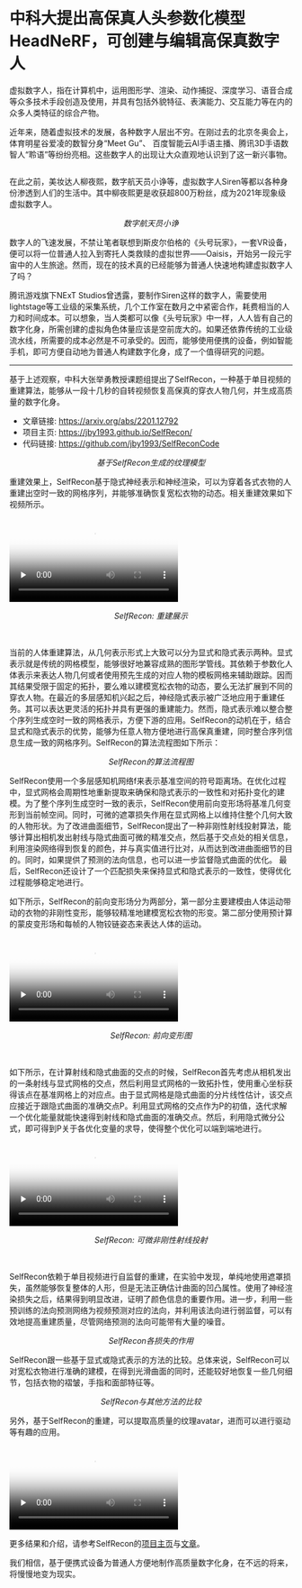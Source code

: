 # 中科大提出高保真人头参数化模型HeadNeRF，可创建与编辑高保真数字人

虚拟数字人，指在计算机中，运用图形学、渲染、动作捕捉、深度学习、语音合成等众多技术手段创造及使用，并具有包括外貌特征、表演能力、交互能力等在内的众多人类特征的综合产物。

近年来，随着虚拟技术的发展，各种数字人层出不穷。在刚过去的北京冬奥会上，体育明星谷爱凌的数智分身“Meet Gu”、 百度智能云AI手语主播、腾讯3D手语数智人“聆语”等纷纷亮相。这些数字人的出现让大众直观地认识到了这一新兴事物。

<p align="center">
    <img src="images/meetgu.jpg" alt> <br>
    <em></em>
</p>

在此之前，美妆达人柳夜熙，数字航天员小诤等，虚拟数字人Siren等都以各种身份渗透到人们的生活中。其中柳夜熙更是收获超800万粉丝，成为2021年现象级虚拟数字人。

<p align="center">
    <img src="images/xiaozheng.jpeg" alt> <br>
    <em>数字航天员小诤</em>
</p>

数字人的飞速发展，不禁让笔者联想到斯皮尔伯格的《头号玩家》，一套VR设备，便可以将一位普通人拉入到寄托人类救赎的虚拟世界——Oaisis，开始另一段元宇宙中的人生旅途。然而，现在的技术真的已经能够为普通人快速地构建虚拟数字人了吗？

腾讯游戏旗下NExT Studios曾透露，要制作Siren这样的数字人，需要使用lightstage等工业级的采集系统，几个工作室在数月之中紧密合作，耗费相当的人力和时间成本。可以想象，当人类都可以像《头号玩家》中一样，人人皆有自己的数字化身，所需创建的虚拟角色体量应该是空前庞大的。如果还依靠传统的工业级流水线，所需要的成本必然是不可承受的。因而，能够使用便携的设备，例如智能手机，即可方便自动地为普通人构建数字化身，成了一个值得研究的问题。


---

基于上述观察，中科大张举勇教授课题组提出了SelfRecon，一种基于单目视频的重建算法，能够从一段十几秒的自转视频恢复高保真的穿衣人物几何，并生成高质量的数字化身。
- 文章链接: https://arxiv.org/abs/2201.12792
- 项目主页: https://jby1993.github.io/SelfRecon/
- 代码链接: https://github.com/jby1993/SelfReconCode 

<p align="center">
    <img src="images/avatars.png" alt> <br>
    <em>基于SelfRecon生成的纹理模型</em>
</p>

重建效果上，SelfRecon基于隐式神经表示和神经渲染，可以为穿着各式衣物的人重建出空时一致的网格序列，并能够准确恢复宽松衣物的动态。相关重建效果如下视频所示。

<video id="video" controls="" preload="none" poster="none">
<source id="mp4" src="videos/results.mp4" type="video/mp4">
</video>


<p align="center">
    <em>SelfRecon: 重建展示</em>
</p>
<br>

当前的人体重建算法，从几何表示形式上大致可以分为显式和隐式表示两种。显式表示就是传统的网格模型，能够很好地兼容成熟的图形学管线。其依赖于参数化人体表示来表达人物几何或者使用预先生成的对应人物的模板网格来辅助跟踪。因而其结果受限于固定的拓扑，要么难以建模宽松衣物的动态，要么无法扩展到不同的穿衣人物。在最近的多层感知机兴起之后，神经隐式表示被广泛地应用于重建任务。其可以表达更灵活的拓扑并具有更强的重建能力。然而，隐式表示难以整合整个序列生成空时一致的网格表示，方便下游的应用。SelfRecon的动机在于，结合显式和隐式表示的优势，能够为任意人物方便地进行高保真重建，同时整合序列信息生成一致的网格序列。SelfRecon的算法流程图如下所示：

<p align="center">
    <img src="images/pipeline3.png" alt> <br>
    <em>SelfRecon的算法流程图</em>
</p>

SelfRecon使用一个多层感知机网络f来表示基准空间的符号距离场。在优化过程中，显式网格会周期性地重新提取来确保和隐式表示的一致性和对拓扑变化的建模。为了整个序列生成空时一致的表示，SelfRecon使用前向变形场将基准几何变形到当前帧空间。同时，可微的遮罩损失作用在显式网格上以维持住整个几何大致的人物形状。为了改进曲面细节，SelfRecon提出了一种非刚性射线投射算法，能够计算出相机发出射线与隐式曲面可微的精准交点，然后基于交点处的相关信息，利用渲染网络得到恢复的颜色，并与真实值进行比对，从而达到改进曲面细节的目的。同时，如果提供了预测的法向信息，也可以进一步监督隐式曲面的优化。 最后，SelfRecon还设计了一个匹配损失来保持显式和隐式表示的一致性，使得优化过程能够稳定地进行。


如下所示，SelfRecon的前向变形场分为两部分，第一部分主要建模由人体运动带动的衣物的非刚性变形，能够较精准地建模宽松衣物的形变。第二部分使用预计算的蒙皮变形场和每帧的人物铰链姿态来表达人体的运动。

<video id="video" controls="" preload="none" poster="none">
<source id="mp4" src="videos/forward_deformation.mp4" type="video/mp4">
</video>


<p align="center">
    <em>SelfRecon: 前向变形图</em>
</p>
<br>

如下所示，在计算射线和隐式曲面的交点的时候，SelfRecon首先考虑从相机发出的一条射线与显式网格的交点，然后利用显式网格的一致拓扑性，使用重心坐标获得该点在基准网格上的对应点。由于显式网格是隐式曲面的分片线性估计，该交点应接近于跟隐式曲面的准确交点P。利用显式网格的交点作为P的初值，迭代求解一个优化能量就能快速得到射线和隐式曲面的准确交点。然后，利用隐式微分公式，即可得到P关于各优化变量的求导，使得整个优化可以端到端地进行。


<video id="video" controls="" preload="none" poster="none">
<source id="mp4" src="videos/non-rigid_ray-casting.mp4" type="video/mp4">
</video>


<p align="center">
    <em>SelfRecon: 可微非刚性射线投射</em>
</p>
<br>


SelfRecon依赖于单目视频进行自监督的重建，在实验中发现，单纯地使用遮罩损失，虽然能够恢复整体的人形，但是无法正确估计曲面的凹凸属性。使用了神经渲染损失之后，结果得到明显改进，证明了颜色信息的重要作用。进一步，利用一些预训练的法向预测网络为视频预测对应的法向，并利用该法向进行弱监督，可以有效地提高重建质量，尽管网络预测的法向可能带有大量的噪音。


<p align="center">
    <img src="images/ablation.png" alt> <br>
    <em>SelfRecon各损失的作用</em>
</p>

SelfRecon跟一些基于显式或隐式表示的方法的比较。总体来说，SelfRecon可以对宽松衣物进行准确的建模，在得到光滑曲面的同时，还能较好地恢复一些几何细节，包括衣物的褶皱，手指和面部特征等。

<p align="center">
    <img src="images/compare2.png" alt> <br>
    <em>SelfRecon与其他方法的比较</em>
</p>

另外，基于SelfRecon的重建，可以提取高质量的纹理avatar，进而可以进行驱动等有趣的应用。

<video id="video" controls="" preload="none" poster="none">
<source id="mp4" src="videos/app.mp4" type="video/mp4">
</video>


更多结果和介绍，请参考SelfRecon的[项目主页](https://jby1993.github.io/SelfRecon/)与[文章](https://arxiv.org/abs/2201.12792)。

我们相信，基于便携式设备为普通人方便地制作高质量数字化身，在不远的将来，将慢慢地变为现实。